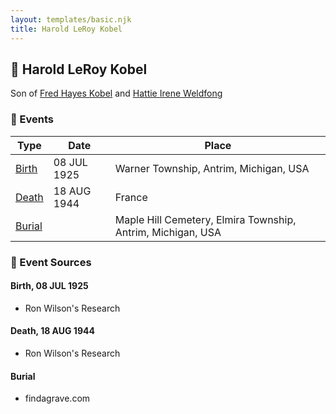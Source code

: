 ```yaml
---
layout: templates/basic.njk
title: Harold LeRoy Kobel
---
```

## 🔵 Harold LeRoy Kobel

Son of [Fred Hayes Kobel](/people/1/1672312) and [Hattie Irene Weldfong](/people/5/59131944)

### 📆 Events

Type | Date | Place
------ | ------ | ------
[Birth](#event-95bea806-b562-4b03-a781-9c47568a6dc0) | 08 JUL 1925 | Warner Township, Antrim, Michigan, USA
[Death](#event-4c63643c-2303-453a-82c8-31cf9c101b61) | 18 AUG 1944 | France
[Burial](#event-fb54c574-f8e9-4583-9c08-d4cdf3ccf7bb) |  | Maple Hill Cemetery, Elmira Township, Antrim, Michigan, USA

### 📰 Event Sources

#### <a id="event-95bea806-b562-4b03-a781-9c47568a6dc0"></a> Birth, 08 JUL 1925
* Ron Wilson's Research

#### <a id="event-4c63643c-2303-453a-82c8-31cf9c101b61"></a> Death, 18 AUG 1944
* Ron Wilson's Research

#### <a id="event-fb54c574-f8e9-4583-9c08-d4cdf3ccf7bb"></a> Burial
* findagrave.com